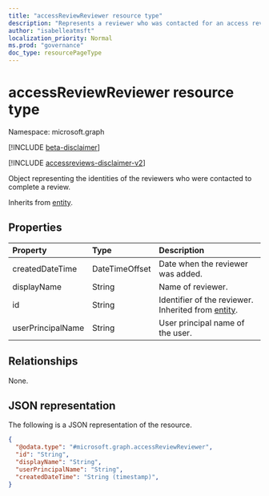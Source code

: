 ```yaml
---
title: "accessReviewReviewer resource type"
description: "Represents a reviewer who was contacted for an access review."
author: "isabelleatmsft"
localization_priority: Normal
ms.prod: "governance"
doc_type: resourcePageType
---
```


# accessReviewReviewer resource type

Namespace: microsoft.graph

[!INCLUDE [beta-disclaimer](../../includes/beta-disclaimer.md)]

[!INCLUDE [accessreviews-disclaimer-v2](../../includes/accessreviews-disclaimer-v2.md)]

Object representing the identities of the reviewers who were contacted to complete a review.

Inherits from [entity](entity.md).

## Properties
| Property | Type | Description |
| :-------------------------| :---------- | :---------- |
| createdDateTime | DateTimeOffset | Date when the reviewer was added. |
| displayName | String | Name of reviewer. |
| id | String | Identifier of the reviewer. Inherited from [entity](entity.md). |
| userPrincipalName | String | User principal name of the user. |


## Relationships
None.

## JSON representation
The following is a JSON representation of the resource.
<!-- {
  "blockType": "resource",
  "@odata.type": "microsoft.graph.accessReviewReviewer"
}
-->
``` json
{
  "@odata.type": "#microsoft.graph.accessReviewReviewer",
  "id": "String",
  "displayName": "String",
  "userPrincipalName": "String",
  "createdDateTime": "String (timestamp)",
}
```

<!--
{
  "type": "#page.annotation",
  "description": "accessReviewReviewer resource",
  "keywords": "",
  "section": "documentation",
  "tocPath": "",
  "suppressions": []
}
-->
